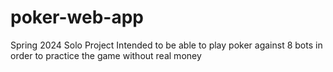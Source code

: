 # poker-web-app
Spring 2024 Solo Project Intended to be able to play poker against 8 bots in order to practice the game without real money

